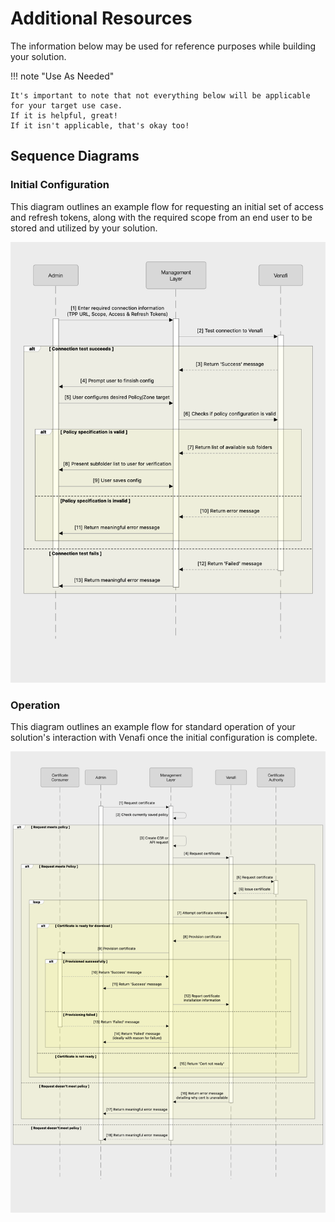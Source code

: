 # Additional Resources

The information below may be used for reference purposes while building your solution.

!!! note "Use As Needed"

    It's important to note that not everything below will be applicable for your target use case.
    If it is helpful, great!
    If it isn't applicable, that's okay too!

## Sequence Diagrams

### Initial Configuration

This diagram outlines an example flow for requesting an initial set of access and refresh tokens, along with the required scope from an end user to be stored and utilized by your solution.

![Management Layer Initial Configuration](../../../assets/sequence-diagrams/ManagementLayer_InitialConfig-SequenceDiagram.png)

### Operation

This diagram outlines an example flow for standard operation of your solution's interaction with Venafi once the initial configuration is complete.

![Management Layer Initial Configuration](../../../assets/sequence-diagrams/ManagementLayer-SequenceDiagram.png)